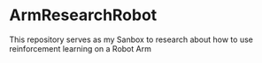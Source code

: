 # ArmResearchRobot
This repository serves as my Sanbox to research about how to use reinforcement learning on a Robot Arm
